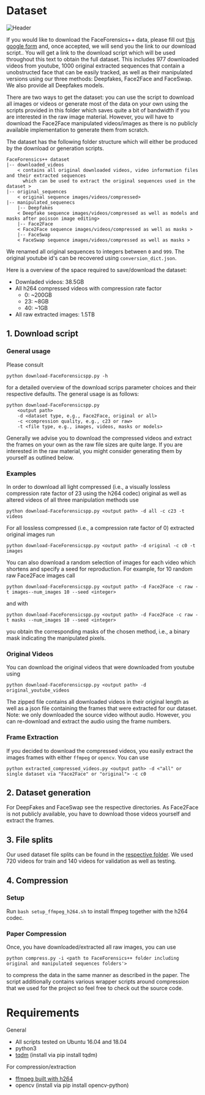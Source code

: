 # Dataset

![Header](../images/teaser.png)

If you would like to download the FaceForensics++ data, please fill out [this google form](https://docs.google.com/forms/d/e/1FAIpQLSdRRR3L5zAv6tQ_CKxmK4W96tAab_pfBu2EKAgQbeDVhmXagg/viewform) and, once accepted, we will send you the link to our download script.. You will get a link to the download script which will be used throughout this text to obtain the full dataset. This includes 977 downloaded videos from youtube, 1000 original extracted sequences that contain a unobstructed face that can be easily tracked, as well as their manipulated versions using our three methods: Deepfakes, Face2Face and FaceSwap. We also provide all Deepfakes models.

There are two ways to get the dataset: you can use the script to download all images or videos or generate most of the data on your own using the scripts provided in this folder which saves quite a bit of bandwidth if you are interested in the raw image material. However, you will have to download the Face2Face manipulated videos/images as there is no publicly available implementation to generate them from scratch. 

The dataset has the following folder structure which will either be produced by the download or generation scripts.

```shell
FaceForensics++ dataset
|-- downloaded_videos
    < contains all original downloaded videos, video information files and their extracted sequences
      which can be used to extract the original sequences used in the dataset >
|-- original_sequences
    < original sequence images/videos/compressed>
|-- manipulated_sequenecs
    |-- Deepfakes
    < Deepfake sequence images/videos/compressed as well as models and masks after poisson image editing>
    |-- Face2Face
    < Face2Face sequence images/videos/compressed as well as masks >
    |-- FaceSwap
    < FaceSwap sequence images/videos/compressed as well as masks >
```

We renamed all original sequences to integers between `0` and `999`. The original youtube id's can be recovered using `conversion_dict.json`.

Here is a overview of the space required to save/download the dataset:

- Downladed videos: 38.5GB
- All h264 compressed videos with compression rate factor
    - 0: ~200GB
    - 23: ~8GB
    - 40: ~1GB
- All raw extracted images: 1.5TB

## 1. Download script

### General usage
Please consult

`python download-FaceForensicspp.py -h`

for a detailed overview of the download scrips parameter choices and their respective defaults. The general usage is as follows:

```shell
python download-FaceForensicspp.py
    <output path>
    -d <dataset type, e.g., Face2Face, original or all>
    -c <compression quality, e.g., c23 or raw>
    -t <file type, e.g., images, videos, masks or models>
```

Generally we advise you to download the compressed videos and extract the frames on your own as the raw file sizes are quite large. If you are interested in the raw material, you might consider generating them by yourself as outlined below.

### Examples
In order to download all light compressed (i.e., a visually lossless compression rate factor of 23 using the h264 codec) original as well as altered videos of all three manipulation methods use

`python download-Faceforensicspp.py <output path> -d all -c c23 -t videos`

For all lossless compressed (i.e., a compression rate factor of 0) extracted original images run

`python download-FaceForensicspp.py <output path> -d original -c c0 -t images`

You can also download a random selection of images for each video which shortens and specify a seed for reproduction. For example, for 10 random raw Face2Face images call

`python download-FaceForensicspp.py <output path> -d Face2Face -c raw -t images--num_images 10 --seed <integer>`

and with

`python download-FaceForensicspp.py <output path> -d Face2Face -c raw -t masks --num_images 10 --seed <integer>`

you obtain the corresponding masks of the chosen method, i.e., a binary mask indicating the manipulated pixels.

### Original Videos

You can download the original videos that were downloaded from youtube using

`python download-FaceForensicspp.py <output path> -d original_youtube_videos`

The zipped file contains all downloaded videos in their original length as well as a json file containing the frames that were extracted for our dataset. Note: we only downloaded the source video without audio. However, you can re-download and extract the audio using the frame numbers.

### Frame Extraction

If you decided to download the compressed videos, you easily extract the images frames with either `ffmpeg` or `opencv`. You can use

`python extracted_compressed_videos.py <output path> -d <"all" or single dataset via "Face2Face" or "original"> -c c0`

## 2. Dataset generation

For DeepFakes and FaceSwap see the respective directories. As Face2Face is not publicly available, you have to download those videos yourself and extract the frames. 

## 3. File splits

Our used dataset file splits can be found in the [respective folder](splits). We used 720 videos for train and 140 videos for validation as well as testing.

## 4. Compression

### Setup

Run `bash setup_ffmpeg_h264.sh` to install ffmpeg together with the h264 codec.

### Paper Compression

Once, you have downloaded/extracted all raw images, you can use

`python compress.py
    -i <path to FaceForensics++ folder including original and manipulated sequences folders'>`

to compress the data in the same manner as described in the paper. The script additionally contains various wrapper scripts around compression that we used for the project so feel free to check out the source code.

# Requirements

General
- All scripts tested on Ubuntu 16.04 and 18.04
- python3
- [tqdm](https://github.com/tqdm/tqdm) (install via pip install tqdm)

For compression/extraction
- [ffmpeg built with h264](https://trac.ffmpeg.org/wiki/CompilationGuide/Ubuntu)
- opencv (install via  pip install opencv-python)

